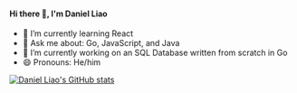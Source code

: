#### Hi there 👋, I'm Daniel Liao

- 🌱 I’m currently learning React
- 💬 Ask me about: Go, JavaScript, and Java
- 🔭 I’m currently working on an SQL Database written from scratch in Go
- 😄 Pronouns: He/him

[![Daniel Liao's GitHub stats](https://github-readme-stats.vercel.app/api?username=Dojo456&count_private=true)](https://github.com/anuraghazra/github-readme-stats)

<!--
**Dojo456/Dojo456** is a ✨ _special_ ✨ repository because its `README.md` (this file) appears on your GitHub profile.

Here are some ideas to get you started:

- 🔭 I’m currently working on ...
- 🌱 I’m currently learning ...
- 👯 I’m looking to collaborate on ...
- 🤔 I’m looking for help with ...
- 💬 Ask me about ...
- 📫 How to reach me: ...
- 😄 Pronouns: ...
- ⚡ Fun fact: ...
-->
